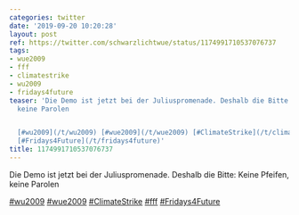 ```yaml
---
categories: twitter
date: '2019-09-20 10:20:28'
layout: post
ref: https://twitter.com/schwarzlichtwue/status/1174991710537076737
tags:
- wue2009
- fff
- climatestrike
- wu2009
- fridays4future
teaser: 'Die Demo ist jetzt bei der Juliuspromenade. Deshalb die Bitte: Keine Pfeifen,
  keine Parolen


  [#wu2009](/t/wu2009) [#wue2009](/t/wue2009) [#ClimateStrike](/t/climatestrike) [#fff](/t/fff)
  [#Fridays4Future](/t/fridays4future)'
title: 1174991710537076737
---
```

Die Demo ist jetzt bei der Juliuspromenade. Deshalb die Bitte: Keine Pfeifen, keine Parolen

[#wu2009](/t/wu2009) [#wue2009](/t/wue2009) [#ClimateStrike](/t/climatestrike) [#fff](/t/fff) [#Fridays4Future](/t/fridays4future)